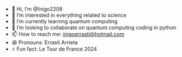 - 👋 Hi, I’m @Inigo2208
- 👀 I’m interested in everything related to science
- 🌱 I’m currently learning quantum computing
- 💞️ I’m looking to collaborate on quantum computing coding in python
- 📫 How to reach me: inigoerrasti@hotmail.com
- 😄 Pronouns: Errasti Arrieta
- ⚡ Fun fact: Le Tour de France 2024

<!---
Inigo2208/Inigo2208 is a ✨ special ✨ repository because its `README.md` (this file) appears on your GitHub profile.
You can click the Preview link to take a look at your changes.
--->
